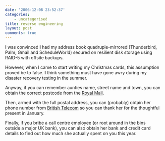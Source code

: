 ```yaml
---
date: '2006-12-08 23:52:37'
categories:
    - uncategorised
title: reverse engineering
layout: post
comments: true
---
```


I was convinced I had my address book quadruple-mirrored (Thunderbird,
Palm, Gmail and ScheduleWorld) secured on resilient disk storage using
RAID-5 with offsite backups.

However, when I came to start writing my Christmas cards, this
assumption proved be to false. I think something must have gone awry
during my disaster recovery testing in the summer.

Anyway, if you can remember aunties name, street name and town, you can
obtain the correct postcode from the [Royal
Mail](http://www.royalmail.com/portal/rm/postcodefinder?catId=400145).

Then, armed with the full postal address, you can (probably) obtain her
phone number from [British
Telecom](http://www.thephonebook.bt.com/publisha.content/en/find/residential/residential_numbers.publisha?com.bea.event.type=linkclick&oLName=link.searchresults&oLDesc=KB_687)
so you can thank her for the thoughtful present in January.

Finally, if you bribe a call centre employee (or root around in the bins
outside a major UK bank), you can also obtain her bank and credit card
details to find out how much she actually spent on you this year.
